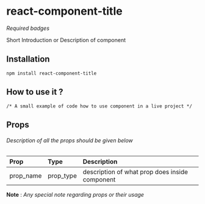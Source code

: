 # react-component-title

*Required badges*

Short Introduction or Description of component

## Installation

```
npm install react-component-title
```

## How to use it ?

```
/* A small example of code how to use component in a live project */
```
## Props

###### _Description of all the props should be given below_

| Prop | Type | Description |
| :--- | :--- | :--- |
| prop_name | prop_type | description of what prop does inside component |

**Note** : *Any special note regarding props or their usage*
